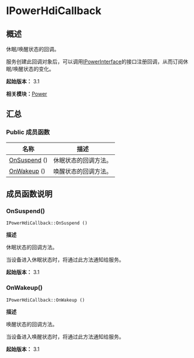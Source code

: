 # IPowerHdiCallback


## 概述

休眠/唤醒状态的回调。

服务创建此回调对象后，可以调用[IPowerInterface](interface_i_power_interface_v11.md)的接口注册回调，从而订阅休眠/唤醒状态的变化。

**起始版本：** 3.1

**相关模块：**[Power](power_v11.md)


## 汇总


### Public 成员函数

| 名称 | 描述 | 
| -------- | -------- |
| [OnSuspend](#onsuspend) () | 休眠状态的回调方法。  | 
| [OnWakeup](#onwakeup) () | 唤醒状态的回调方法。  | 


## 成员函数说明


### OnSuspend()

```
IPowerHdiCallback::OnSuspend ()
```
**描述**

休眠状态的回调方法。

当设备进入休眠状态时，将通过此方法通知给服务。

**起始版本：** 3.1


### OnWakeup()

```
IPowerHdiCallback::OnWakeup ()
```
**描述**

唤醒状态的回调方法。

当设备进入唤醒状态时，将通过此方法通知给服务。

**起始版本：** 3.1
